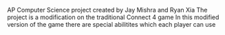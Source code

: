 AP Computer Science project created by Jay Mishra and Ryan Xia
The project is a modification on the traditional Connect 4 game
In this modified version of the game there are special abilitites which each player can use
